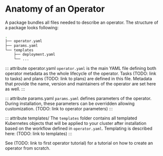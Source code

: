 # Anatomy of an Operator

A package bundles all files needed to describe an operator. The structure of a package looks following:

```bash
.
├── operator.yaml
├── params.yaml
└── templates
    ├── deployment.yaml
    └── ...
```

::: attribute operator.yaml
`operator.yaml` is the main YAML file defining both operator metadata as the whole lifecycle of the operator. Tasks (TODO: link to tasks) and plans (TODO: link to plans) are defined in this file. Metadata that provide the name, version and maintainers of the operator are set here as well.
:::

::: attribute params.yaml
`params.yaml` defines parameters of the operator. During installation, these parameters can be overridden allowing customization. (TODO: link to operator parameters)
:::

::: attribute templates/
The `templates` folder contains all templated Kubernetes objects that will be applied to your cluster after installation based on the workflow defined in `operator.yaml`. Templating is described here: (TODO: link to templates)
:::

See (TODO: link to first operator tutorial) for a tutorial on how to create an operator from scratch.